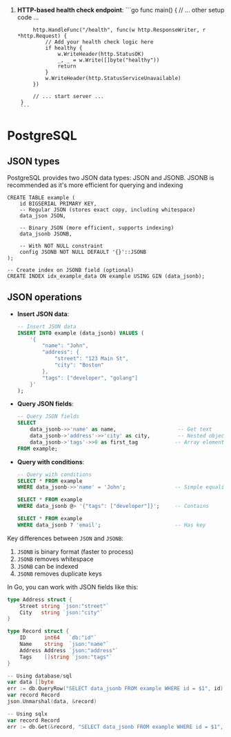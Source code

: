 1. **HTTP-based health check endpoint**:
        ```go
        func main() {
            // ... other setup code ...
            
            http.HandleFunc("/health", func(w http.ResponseWriter, r *http.Request) {
                // Add your health check logic here
                if healthy {
                    w.WriteHeader(http.StatusOK)
                    _, _ = w.Write([]byte("healthy"))
                    return
                }
                w.WriteHeader(http.StatusServiceUnavailable)
            })
            
            // ... start server ...
        }
        ```
        
# PostgreSQL

## JSON types

PostgreSQL provides two JSON data types: JSON and JSONB. JSONB is recommended as it's more efficient for querying and indexing

```
CREATE TABLE example (
    id BIGSERIAL PRIMARY KEY,
    -- Regular JSON (stores exact copy, including whitespace)
    data_json JSON,
    
    -- Binary JSON (more efficient, supports indexing)
    data_jsonb JSONB,
    
    -- With NOT NULL constraint
    config JSONB NOT NULL DEFAULT '{}'::JSONB
);

-- Create index on JSONB field (optional)
CREATE INDEX idx_example_data ON example USING GIN (data_jsonb);
```

## JSON operations

- **Insert JSON data**:
    ```sql
    -- Insert JSON data
    INSERT INTO example (data_jsonb) VALUES (
        '{ 
            "name": "John",
            "address": {
                "street": "123 Main St",
                "city": "Boston"
            },
            "tags": ["developer", "golang"]
        }'
    );
    ```

- **Query JSON fields**:
    ```sql
    -- Query JSON fields
    SELECT 
        data_jsonb->>'name' as name,                    -- Get text
        data_jsonb->'address'->>'city' as city,         -- Nested object
        data_jsonb->'tags'->>0 as first_tag            -- Array element
    FROM example;
    ```

- **Query with conditions**:
    ```sql
    -- Query with conditions
    SELECT * FROM example 
    WHERE data_jsonb->>'name' = 'John';                -- Simple equality

    SELECT * FROM example 
    WHERE data_jsonb @> '{"tags": ["developer"]}';     -- Contains

    SELECT * FROM example 
    WHERE data_jsonb ? 'email';                        -- Has key
    ```

Key differences between `JSON` and `JSONB`:
1. `JSONB` is binary format (faster to process)
2. `JSONB` removes whitespace
3. `JSONB` can be indexed
4. `JSONB` removes duplicate keys

In Go, you can work with JSON fields like this:

```go
type Address struct {
    Street string `json:"street"`
    City   string `json:"city"`
}

type Record struct {
    ID      int64   `db:"id"`
    Name    string  `json:"name"`
    Address Address `json:"address"`
    Tags    []string `json:"tags"`
}

-- Using database/sql
var data []byte
err := db.QueryRow("SELECT data_jsonb FROM example WHERE id = $1", id).Scan(&data)
var record Record
json.Unmarshal(data, &record)

-- Using sqlx
var record Record
err := db.Get(&record, "SELECT data_jsonb FROM example WHERE id = $1", id)
```

